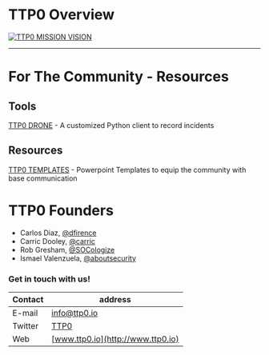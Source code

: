 # TTP0 Overview
[![TTP0 MISSION VISION](https://i.imgur.com/pWtgAMM.png)](https://i.imgur.com/pWtgAMM.png "MISSION")
***
# For The Community  - Resources

## Tools
[TTP0 DRONE](https://github.com/TTP0/drone) - A customized Python client to record incidents

## Resources
[TTP0 TEMPLATES](https://github.com/TTP0/ttp0_community_templates) - Powerpoint Templates to equip the community with base communication


# TTP0 Founders

* Carlos Diaz, [@dfirence](https://twitter.com/dfirence)
* Carric Dooley, [@carric](https://twitter.com/carric)
* Rob Gresham, [@SOCologize](https://twitter.com/socologize)
* Ismael Valenzuela, [@aboutsecurity](https://twitter.com/aboutsecurity)


### Get in touch with us!

Contact | address
--------|-------------
E-mail  | info@ttp0.io
Twitter | [TTP0](https://twitter.com/TTP_0)
Web     | [www.ttp0.io](http://www.ttp0.io)
